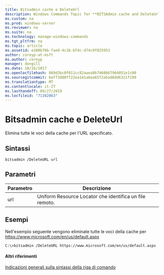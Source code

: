 ```yaml
---
title: Bitsadmin cache e DeleteUrl
description: Windows Commands Topic for **BITSAdmin cache and DeleteUrl** -Elimina tutte le voci della cache per l'URL specificato.
ms.custom: na
ms.prod: windows-server
ms.reviewer: na
ms.suite: na
ms.technology: manage-windows-commands
ms.tgt_pltfrm: na
ms.topic: article
ms.assetid: e108b76b-fae9-4c16-bf4c-d74c9f025953
author: coreyp-at-msft
ms.author: coreyp
manager: dongill
ms.date: 10/16/2017
ms.openlocfilehash: 869d3bc0f011cc82aaea9b7468667964051e1c00
ms.sourcegitcommit: 6aff3d88ff22ea141a6ea6572a5ad8dd6321f199
ms.translationtype: MT
ms.contentlocale: it-IT
ms.lasthandoff: 09/27/2019
ms.locfileid: "71382063"
---
```

# <a name="bitsadmin-cache-and-deleteurl"></a>Bitsadmin cache e DeleteUrl



Elimina tutte le voci della cache per l'URL specificato.

## <a name="syntax"></a>Sintassi

```
bitsadmin /DeleteURL url
```

## <a name="parameters"></a>Parametri

|Parametro|Descrizione|
|---------|-----------|
|url|Uniform Resource Locator che identifica un file remoto.|

## <a name="BKMK_examples"></a>Esempi

Nell'esempio seguente vengono eliminate tutte le voci della cache per https://www.microsoft.com/en/us/default.aspx
```
C:\>bitsadmin /DeleteURL https://www.microsoft.com/en/us/default.aspx 
```

#### <a name="additional-references"></a>Altri riferimenti

[Indicazioni generali sulla sintassi della riga di comando](command-line-syntax-key.md)
